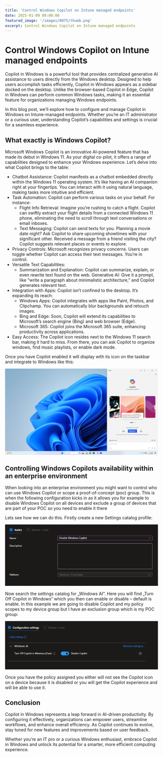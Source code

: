 ```yaml
---
title: 'Control Windows Copilot on Intune managed endpoints'
date: 2025-01-09 00:00:00
featured_image: '/images/0075/thumb.png'
excerpt: Control Windows Copilot on Intune managed endpoints
---
```


# Control Windows Copilot on Intune managed endpoints

Copilot in Windows is a powerful tool that provides centralized generative AI assistance to users directly from the Windows desktop. Designed to help users accomplish tasks efficiently, Copilot in Windows appears as a sidebar docked on the desktop. Unlike the browser-based Copilot in Edge, Copilot in Windows can perform common Windows tasks, making it an essential feature for organizations managing Windows endpoints.

In this blog post, we’ll explore how to configure and manage Copilot in Windows on Intune-managed endpoints. Whether you’re an IT administrator or a curious user, understanding Copilot’s capabilities and settings is crucial for a seamless experience.

## What exactly is Windows Copilot?
Microsoft Windows Copilot is an innovative AI-powered feature that has made its debut in Windows 11. As your digital co-pilot, it offers a range of capabilities designed to enhance your Windows experience. Let’s delve into what Copilot brings to the table:

- Chatbot Assistance: Copilot manifests as a chatbot embedded directly within the Windows 11 operating system. It’s like having an AI companion right at your fingertips. You can interact with it using natural language, making tasks more intuitive and efficient.
- Task Automation: Copilot can perform various tasks on your behalf. For instance:
    - Flight Info Retrieval: Imagine you’re rushing to catch a flight. Copilot can swiftly extract your flight details from a connected Windows 11 phone, eliminating the need to scroll through text conversations or email inboxes.
    - Text Messaging: Copilot can send texts for you. Planning a movie date night? Ask Copilot to share upcoming showtimes with your significant other. Received a message from a friend visiting the city? Copilot suggests relevant places or events to explore.
- Privacy Controls: Microsoft recognizes privacy concerns. Users can toggle whether Copilot can access their text messages. You’re in control.
- Versatile Text Capabilities:
    - Summarization and Explanation: Copilot can summarize, explain, or even rewrite text found on the web.
Generative AI: Give it a prompt, like “write a paragraph about minimalistic architecture,” and Copilot generates relevant text.
- Integration with Apps: Copilot isn’t confined to the desktop. It’s expanding its reach:
    - Windows Apps: Copilot integrates with apps like Paint, Photos, and Clipchamp. You can automatically blur backgrounds and retouch images.
    - Bing and Edge: Soon, Copilot will extend its capabilities to Microsoft’s search engine (Bing) and web browser (Edge).
    - Microsoft 365: Copilot joins the Microsoft 365 suite, enhancing productivity across applications.
- Easy Access: The Copilot icon resides next to the Windows 11 search bar, making it hard to miss. From there, you can ask Copilot to organize windows, find music playlists, or enable dark mode.

Once you have Copilot enabled it will display with its icon on the taskbar and integrate to Windows like this:

![](/images/0075/1.png)

## Controlling Windows Copilots availability within an enterprise environment
When looking into an enterprise environment you might want to control who can use Windows Copilot or scope a proof-of-concept (poc) group. This is when the following configuration kicks in as it allows you for example to disable Windows Copilot on all devices and exclude a group of devices that are part of your POC so you need to enable it there

Lets see how we can do this. Firstly create a new Settings catalog profile:

![](/images/0075/2.png)

Now search the settings catalog for „Windows AI“. Here you will find „Turn Off Copilot in Windows“ which you then can enable or disable – default is enable. In this example we are going to disable Copilot and my policy scopes to my device group but I have an exclusion group which is my POC group:

![](/images/0075/3.png)

Once you have the policy assigned you either will not see the Copilot icon on a device because it is disabled or you will get the Copilot experience and will be able to use it.

## Conclusion
Copilot in Windows represents a leap forward in AI-driven productivity. By configuring it effectively, organizations can empower users, streamline workflows, and enhance overall efficiency. As Copilot continues to evolve, stay tuned for new features and improvements based on user feedback.

Whether you’re an IT pro or a curious Windows enthusiast, embrace Copilot in Windows and unlock its potential for a smarter, more efficient computing experience.
